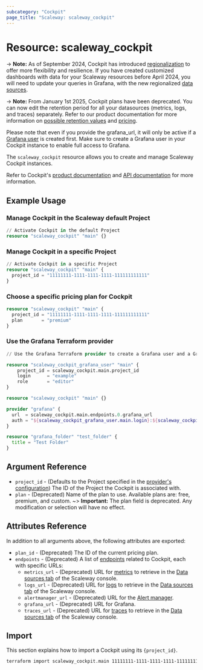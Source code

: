 ```yaml
---
subcategory: "Cockpit"
page_title: "Scaleway: scaleway_cockpit"
---
```


# Resource: scaleway_cockpit

-> **Note:**
As of September 2024, Cockpit has introduced [regionalization](https://www.scaleway.com/en/docs/observability/cockpit/concepts/#region) to offer more flexibility and resilience.
If you have created customized dashboards with data for your Scaleway resources before April 2024, you will need to update your queries in Grafana, with the new regionalized [data sources](../resources/cockpit_source.md).

-> **Note:**
From January 1st 2025, Cockpit plans have been deprecated. You can now edit the retention period for all your datasources (metrics, logs, and traces) separately. Refer to our product documentation for more information on [possible retention values](https://www.scaleway.com/en/docs/cockpit/concepts/#retention) and [pricing](https://www.scaleway.com/en/docs/cockpit/faq/#how-am-i-billed-for-increasing-data-retention-period).

Please note that even if you provide the grafana_url, it will only be active if a [Grafana user](../resources/cockpit_grafana_user.md) is created first. Make sure to create a Grafana user in your Cockpit instance to enable full access to Grafana.

The `scaleway_cockpit` resource allows you to create and manage Scaleway Cockpit instances.

Refer to Cockpit's [product documentation](https://www.scaleway.com/en/docs/observability/cockpit/concepts/) and [API documentation](https://www.scaleway.com/en/developers/api/cockpit/regional-api) for more information.

## Example Usage

### Manage Cockpit in the Scaleway default Project

```terraform
// Activate Cockpit in the default Project
resource "scaleway_cockpit" "main" {}
```

### Manage Cockpit in a specific Project

```terraform
// Activate Cockpit in a specific Project
resource "scaleway_cockpit" "main" {
  project_id = "11111111-1111-1111-1111-111111111111"
}
```

### Choose a specific pricing plan for Cockpit

```terraform
resource "scaleway_cockpit" "main" {
  project_id = "11111111-1111-1111-1111-111111111111"
  plan       = "premium"
}
```

### Use the Grafana Terraform provider

```terraform
// Use the Grafana Terraform provider to create a Grafana user and a Grafana folder in the default Project's Cockpit

resource "scaleway_cockpit_grafana_user" "main" {
    project_id = scaleway_cockpit.main.project_id
    login      = "example"
    role       = "editor"
}

resource "scaleway_cockpit" "main" {}

provider "grafana" {
  url  = scaleway_cockpit.main.endpoints.0.grafana_url
  auth = "${scaleway_cockpit_grafana_user.main.login}:${scaleway_cockpit_grafana_user.main.password}"
}

resource "grafana_folder" "test_folder" {
  title = "Test Folder"
}
```

## Argument Reference

- `project_id` - (Defaults to the Project specified in the [provider's configuration](../index.md#project_id)) The ID of the Project the Cockpit is associated with.
- `plan` - (Deprecated) Name of the plan to use. Available plans are: free, premium, and custom.
~> **Important:** The plan field is deprecated. Any modification or selection will have no effect.

## Attributes Reference

In addition to all arguments above, the following attributes are exported:

- `plan_id` - (Deprecated) The ID of the current pricing plan.
- `endpoints` - (Deprecated) A list of [endpoints](https://www.scaleway.com/en/docs/observability/cockpit/concepts/#endpoints) related to Cockpit, each with specific URLs:
    - `metrics_url` - (Deprecated) URL for [metrics](https://www.scaleway.com/en/docs/observability/cockpit/concepts/#metric) to retrieve in the [Data sources tab](https://console.scaleway.com/cockpit/dataSource) of the Scaleway console.
    - `logs_url` - (Deprecated) URL for [logs](https://www.scaleway.com/en/docs/observability/cockpit/concepts/#logs) to retrieve in the [Data sources tab](https://console.scaleway.com/cockpit/dataSource) of the Scaleway console.
    - `alertmanager_url` - (Deprecated) URL for the [Alert manager](https://www.scaleway.com/en/docs/observability/cockpit/concepts/#alert-manager).
    - `grafana_url` - (Deprecated) URL for Grafana.
    - `traces_url` - (Deprecated) URL for [traces](https://www.scaleway.com/en/docs/observability/cockpit/concepts/#traces) to retrieve in the [Data sources tab](https://console.scaleway.com/cockpit/dataSource) of the Scaleway console.

## Import

This section explains how to import a Cockpit using its `{project_id}`.

```bash
terraform import scaleway_cockpit.main 11111111-1111-1111-1111-111111111111
```
